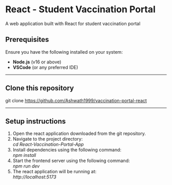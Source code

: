# React - Student Vaccination Portal

A web application built with React for student vaccination portal


## Prerequisites

Ensure you have the following installed on your system:

- **Node.js** (v16 or above)
- **VSCode** (or any preferred IDE)


---

## Clone this repository

git clone https://github.com/Ashwath1999/vaccination-portal-react

---

## Setup instructions

1.	Open the react application downloaded from the git repository.<br>
2.	Navigate to the project directory:<br> *cd React-Vaccination-Portal-App*
3.	Install dependencies using the following command:<br> *npm install*
4.	Start the frontend server using the following command:<br> *npm run dev*
5.	The react application will be running at:<br> *http://localhost:5173*

